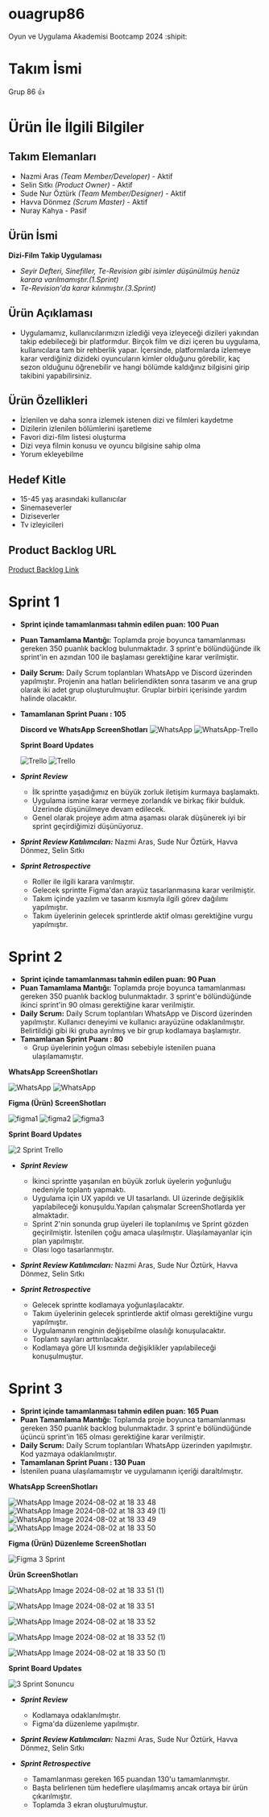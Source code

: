 # ouagrup86
Oyun ve Uygulama Akademisi Bootcamp 2024 :shipit:
# Takım İsmi
  Grup 86 :+1:

# Ürün İle İlgili Bilgiler

## Takım Elemanları
 * Nazmi Aras _(Team Member/Developer)_ - Aktif
 * Selin Sıtkı _(Product Owner)_ - Aktif
 * Sude Nur Öztürk _(Team Member/Designer)_ - Aktif
 * Havva Dönmez _(Scrum Master)_ - Aktif
 * Nuray Kahya - Pasif 

## Ürün İsmi
   **Dizi-Film Takip Uygulaması**
 * _Seyir Defteri, Sinefiller, Te-Revision gibi isimler düşünülmüş henüz karara varılmamıştır.(1.Sprint)_
 * _Te-Revision'da karar kılınmıştır.(3.Sprint)_

## Ürün Açıklaması 
  * Uygulamamız, kullanıcılarımızın izlediği veya izleyeceği dizileri yakından takip edebileceği bir platformdur. Birçok film ve dizi içeren bu uygulama, kullanıcılara tam bir rehberlik yapar. İçersinde, platformlarda izlemeye karar verdiğiniz dizideki oyuncuların kimler olduğunu görebilir, kaç sezon olduğunu öğrenebilir ve hangi bölümde kaldığınız bilgisini girip takibini yapabilirsiniz.

## Ürün Özellikleri 
  * İzlenilen ve daha sonra izlemek istenen dizi ve filmleri kaydetme 
  * Dizilerin izlenilen bölümlerini işaretleme
  * Favori dizi-film listesi oluşturma
  * Dizi veya filmin konusu ve oyuncu bilgisine sahip olma 
  * Yorum ekleyebilme 

## Hedef Kitle
  * 15-45 yaş arasındaki kullanıcılar
  * Sinemaseverler
  * Diziseverler
  * Tv izleyicileri

## Product Backlog URL
 [Product Backlog Link](https://trello.com/invite/b/TMGiNHzT/ATTI04153ebef0791f5d85a6fd494d077cb35229E51D/1-sprint)

# Sprint 1 
*  **Sprint içinde tamamlanması tahmin edilen puan: 100 Puan**
*  **Puan Tamamlama Mantığı:** Toplamda proje boyunca tamamlanması gereken 350 puanlık backlog bulunmaktadır. 3 sprint'e bölündüğünde ilk sprint'in en azından 100 ile başlaması gerektiğine karar verilmiştir.
*  **Daily Scrum:** Daily Scrum toplantıları WhatsApp ve Discord üzerinden yapılmıştır. Projenin ana hatları belirlendikten sonra tasarım ve ana grup olarak iki adet grup oluşturulmuştur. Gruplar birbiri içerisinde yardım halinde olacaktır.
* **Tamamlanan Sprint Puanı : 105**

  **Discord ve WhatsApp ScreenShotları**
    ![WhatsApp](https://github.com/Dyunmez/ouagrup86/assets/174036135/392548ab-edbc-4d3e-b08f-372174b7b3ad)
    ![WhatsApp-Trello](https://github.com/Dyunmez/ouagrup86/assets/174036135/f2a6567b-7748-460f-ad15-ea0c6977d5e3)
    
  **Sprint Board Updates**

    ![Trello](https://github.com/Dyunmez/ouagrup86/assets/174036135/6cb4b32d-410c-4a6d-a4d6-36db2a7d1996)
    ![Trello](https://github.com/Dyunmez/ouagrup86/assets/174036135/2c0368c6-da1e-4e00-bd40-f6886f121e61)


* _**Sprint Review**_
   - İlk sprintte yaşadığımız en büyük zorluk iletişim kurmaya başlamaktı.
   - Uygulama ismine karar vermeye zorlandık ve birkaç fikir bulduk. Üzerinde düşünülmeye devam edilecek.
   - Genel olarak projeye adım atma aşaması olarak düşünerek iyi bir sprint geçirdiğimizi düşünüyoruz.
* _**Sprint Review Katılımcıları:**_ Nazmi Aras, Sude Nur Öztürk, Havva Dönmez, Selin Sıtkı

* _**Sprint Retrospective**_ 
  * Roller ile ilgili karara varılmıştır.
  * Gelecek sprintte Figma'dan arayüz tasarlanmasına karar verilmiştir.
  * Takım içinde yazılım ve tasarım kısmıyla ilgili görev dağılımı yapılmıştır.
  * Takım üyelerinin gelecek sprintlerde aktif olması gerektiğine vurgu yapılmıştır.


# Sprint 2
*  **Sprint içinde tamamlanması tahmin edilen puan: 90 Puan**
*  **Puan Tamamlama Mantığı:** Toplamda proje boyunca tamamlanması gereken 350 puanlık backlog bulunmaktadır. 3 sprint'e bölündüğünde ikinci sprint'in 90 olması gerektiğine karar verilmiştir.
*  **Daily Scrum:** Daily Scrum toplantıları WhatsApp ve Discord üzerinden yapılmıştır. Kullanıcı deneyimi ve kullanıcı arayüzüne odaklanılmıştır. Belirtildiği gibi iki gruba ayrılmış ve bir grup kodlamaya başlamıştır.
* **Tamamlanan Sprint Puanı : 80**
  * Grup üyelerinin yoğun olması sebebiyle istenilen puana ulaşılamamıştır.

**WhatsApp ScreenShotları**




![WhatsApp](https://github.com/user-attachments/assets/4dba1481-4286-4c62-8ec6-71444acabd96)
![WhatsApp](https://github.com/user-attachments/assets/e5b8de4f-720a-495f-b67d-209a5d3d2e33)



**Figma (Ürün) ScreenShotları**




![figma1](https://github.com/user-attachments/assets/87e90eee-79b0-43e9-8520-1ccb89bc801d)
![figma2](https://github.com/user-attachments/assets/fca4acfa-6697-4514-a32c-6bbeeff61260)
![figma3](https://github.com/user-attachments/assets/1028ae90-2fbd-4b2c-b479-f730951f4039)



 **Sprint Board Updates**





![2  Sprint Trello](https://github.com/user-attachments/assets/b5b6c0c6-368c-4369-83f4-205b15d1a1d5)


* _**Sprint Review**_
  * İkinci sprintte yaşanılan en büyük zorluk üyelerin yoğunluğu nedeniyle toplantı yapmaktı.
  * Uygulama için UX yapıldı ve UI tasarlandı. UI üzerinde değişiklik yapılabileceği konuşuldu.Yapılan çalışmalar ScreenShotlarda yer almaktadır.
  * Sprint 2'nin sonunda grup üyeleri ile toplanılmış ve Sprint gözden geçirilmiştir. İstenilen çoğu amaca ulaşılmıştır. Ulaşılamayanlar için plan yapılmıştır.
  * Olası logo tasarlanmıştır.

* _**Sprint Review Katılımcıları:**_ Nazmi Aras, Sude Nur Öztürk, Havva Dönmez, Selin Sıtkı

* _**Sprint Retrospective**_ 
  * Gelecek sprintte kodlamaya yoğunlaşılacaktır.
  * Takım üyelerinin gelecek sprintlerde aktif olması gerektiğine vurgu yapılmıştır.
  * Uygulamanın renginin değişebilme olasılığı konuşulacaktır.
  * Toplantı sayıları arttırılacaktır.
  * Kodlamaya göre UI kısmında değişiklikler yapılabileceği konuşulmuştur.

# Sprint 3
*  **Sprint içinde tamamlanması tahmin edilen puan: 165 Puan**
*  **Puan Tamamlama Mantığı:** Toplamda proje boyunca tamamlanması gereken 350 puanlık backlog bulunmaktadır. 3 sprint'e bölündüğünde üçüncü sprint'in 165 olması gerektiğine karar verilmiştir.
*  **Daily Scrum:** Daily Scrum toplantıları WhatsApp üzerinden yapılmıştır. Kod yazmaya odaklanılmıştır.
* **Tamamlanan Sprint Puanı : 130 Puan**
 * İstenilen puana ulaşılamamıştır ve uygulamanın içeriği daraltılmıştır.

**WhatsApp ScreenShotları**

![WhatsApp Image 2024-08-02 at 18 33 48](https://github.com/user-attachments/assets/9f6b470e-9bf0-4610-9091-344512b1c269)
![WhatsApp Image 2024-08-02 at 18 33 49 (1)](https://github.com/user-attachments/assets/457db19e-fcbd-4163-9090-1b47269f2f4e)
![WhatsApp Image 2024-08-02 at 18 33 49](https://github.com/user-attachments/assets/a8352c98-ecd2-4825-9377-ddde574fc4fd)
![WhatsApp Image 2024-08-02 at 18 33 50](https://github.com/user-attachments/assets/5ae788b1-7ea4-4436-8543-ec96eb2ee832)

**Figma (Ürün) Düzenleme ScreenShotları**

![Figma 3 Sprint](https://github.com/user-attachments/assets/b233fddc-1db9-48e8-b77a-610ac0a096e1)


**Ürün ScreenShotları**

![WhatsApp Image 2024-08-02 at 18 33 51 (1)](https://github.com/user-attachments/assets/f5e26317-5314-43b2-8cb0-99fc1619248a)

![WhatsApp Image 2024-08-02 at 18 33 51](https://github.com/user-attachments/assets/1206ae76-6dc5-4443-a643-acf292991a6a)

![WhatsApp Image 2024-08-02 at 18 33 52](https://github.com/user-attachments/assets/ca944441-9595-4afa-bfe9-c422f773dbd7)

![WhatsApp Image 2024-08-02 at 18 33 52 (1)](https://github.com/user-attachments/assets/a200f9a5-e96e-4fbf-8780-a74d6137aa19)

![WhatsApp Image 2024-08-02 at 18 33 50 (1)](https://github.com/user-attachments/assets/78a4d378-883f-4145-a69f-185e0f4f8778)



 **Sprint Board Updates**

![3 Sprint Sonuncu](https://github.com/user-attachments/assets/78643f23-c3ce-40f0-8f38-d38281c2e179)



* _**Sprint Review**_
  * Kodlamaya odaklanılmıştır.
  * Figma'da düzenleme yapılmıştır.

* _**Sprint Review Katılımcıları:**_ Nazmi Aras, Sude Nur Öztürk, Havva Dönmez, Selin Sıtkı

* _**Sprint Retrospective**_ 
    * Tamamlanması gereken 165 puandan 130'u tamamlanmıştır.
    * Başta belirlenen tüm hedeflere ulaşılmamış ancak ortaya bir ürün çıkarılmıştır.
    * Toplamda 3 ekran oluşturulmuştur.
